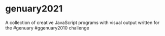 # genuary2021
A collection of creative JavaScript programs with visual output written for the #genuary #ggenuary2010 challenge

